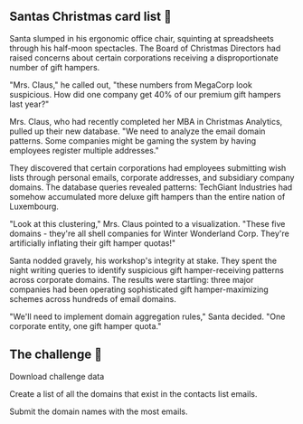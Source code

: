 ## Santas Christmas card list 💌

Santa slumped in his ergonomic office chair, squinting at spreadsheets through his half-moon spectacles. The Board of Christmas Directors had raised concerns about certain corporations receiving a disproportionate number of gift hampers.

"Mrs. Claus," he called out, "these numbers from MegaCorp look suspicious. How did one company get 40% of our premium gift hampers last year?"

Mrs. Claus, who had recently completed her MBA in Christmas Analytics, pulled up their new database. "We need to analyze the email domain patterns. Some companies might be gaming the system by having employees register multiple addresses."

They discovered that certain corporations had employees submitting wish lists through personal emails, corporate addresses, and subsidiary company domains. The database queries revealed patterns: TechGiant Industries had somehow accumulated more deluxe gift hampers than the entire nation of Luxembourg.

"Look at this clustering," Mrs. Claus pointed to a visualization. "These five domains - they're all shell companies for Winter Wonderland Corp. They're artificially inflating their gift hamper quotas!"

Santa nodded gravely, his workshop's integrity at stake. They spent the night writing queries to identify suspicious gift hamper-receiving patterns across corporate domains. The results were startling: three major companies had been operating sophisticated gift hamper-maximizing schemes across hundreds of email domains.

"We'll need to implement domain aggregation rules," Santa decided. "One corporate entity, one gift hamper quota."

## The challenge 🎁

Download challenge data

Create a list of all the domains that exist in the contacts list emails.

Submit the domain names with the most emails.

